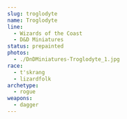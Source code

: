 ```yaml
---
slug: troglodyte
name: Troglodyte
line:
  - Wizards of the Coast
  - D&D Miniatures
status: prepainted
photos:
  - ./DnDMiniatures-Troglodyte_1.jpg
race:
  - t'skrang
  - lizardfolk
archetype:
  - rogue
weapons:
  - dagger
---
```

